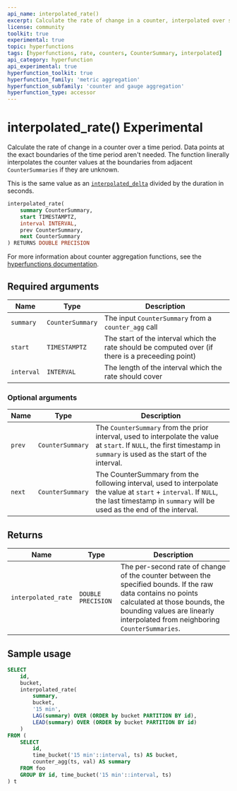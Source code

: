 ```yaml
---
api_name: interpolated_rate()
excerpt: Calculate the rate of change in a counter, interpolated over some time period
license: community
toolkit: true
experimental: true
topic: hyperfunctions
tags: [hyperfunctions, rate, counters, CounterSummary, interpolated]
api_category: hyperfunction
api_experimental: true
hyperfunction_toolkit: true
hyperfunction_family: 'metric aggregation'
hyperfunction_subfamily: 'counter and gauge aggregation'
hyperfunction_type: accessor
---
```


# interpolated_rate() <tag type="toolkit" content="Toolkit" /><tag type="experimental-toolkit">Experimental</tag>
Calculate the rate of change in a counter over a time period. Data points at the exact
boundaries of the time period aren't needed. The function linerally interpolates the
counter values at the boundaries from adjacent `CounterSummaries` if they are unknown.

This is the same value as an
[`interpolated_delta`][interpolated_delta] divided by the duration in seconds.

```sql
interpolated_rate(
    summary CounterSummary,
    start TIMESTAMPTZ,
    interval INTERVAL,
    prev CounterSummary,
    next CounterSummary
) RETURNS DOUBLE PRECISION
```

For more information about counter aggregation functions, see the
[hyperfunctions documentation][hyperfunctions-counter-agg].

## Required arguments

|Name|Type|Description|
|-|-|-|
|`summary`|`CounterSummary`|The input `CounterSummary` from a `counter_agg` call|
|`start`|`TIMESTAMPTZ`|The start of the interval which the rate should be computed over (if there is a preceeding point)|
|`interval`|`INTERVAL`|The length of the interval which the rate should cover|

### Optional arguments

|Name|Type|Description|
|-|-|-|
|`prev`|`CounterSummary`|The `CounterSummary` from the prior interval, used to interpolate the value at `start`. If `NULL`, the first timestamp in `summary` is used as the start of the interval.|
|`next`|`CounterSummary`|The CounterSummary from the following interval, used to interpolate the value at `start` + `interval`. If `NULL`, the last timestamp in `summary` will be used as the end of the interval.|

## Returns

|Name|Type|Description|
|-|-|-|
|`interpolated_rate`|`DOUBLE PRECISION`|The per-second rate of change of the counter between the specified bounds. If the raw data contains no points calculated at those bounds, the bounding values are linearly interpolated from neighboring `CounterSummaries`.|

## Sample usage

```sql
SELECT
    id,
    bucket,
    interpolated_rate(
        summary,
        bucket,
        '15 min',
        LAG(summary) OVER (ORDER by bucket PARTITION BY id),
        LEAD(summary) OVER (ORDER by bucket PARTITION BY id)
    )
FROM (
    SELECT
        id,
        time_bucket('15 min'::interval, ts) AS bucket,
        counter_agg(ts, val) AS summary
    FROM foo
    GROUP BY id, time_bucket('15 min'::interval, ts)
) t
```

[interpolated_delta]: /api/:currentVersion:/hyperfunctions/counter_aggs/
[hyperfunctions-counter-agg]: /timescaledb/:currentVersion:/how-to-guides/hyperfunctions/counter-aggregation/

